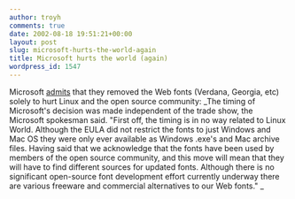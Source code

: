```yaml
---
author: troyh
comments: true
date: 2002-08-18 19:51:21+00:00
layout: post
slug: microsoft-hurts-the-world-again
title: Microsoft hurts the world (again)
wordpress_id: 1547
---
```


Microsoft [admits](http://www.extremetech.com/article2/0,3973,469394,00.asp) that they removed the Web fonts (Verdana, Georgia, etc) solely to hurt Linux and the open source community: _The timing of Microsoft's decision was made independent of the trade show, the Microsoft spokesman said. "First off, the timing is in no way related to Linux World. Although the EULA did not restrict the fonts to just Windows and Mac OS they were only ever available as Windows .exe's and Mac archive files. Having said that we acknowledge that the fonts have been used by members of the open source community, and this move will mean that they will have to find different sources for updated fonts. Although there is no significant open-source font development effort currently underway there are various freeware and commercial alternatives to our Web fonts."
_
